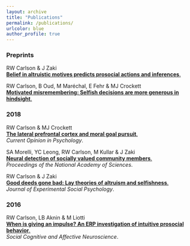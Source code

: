 ```yaml
---
layout: archive
title: "Publications"
permalink: /publications/
urlcolor: blue
author_profile: true
---
```

### __Preprints__<br/>
<p>
 RW Carlson & J Zaki<br/> 
 <a href="https://psyarxiv.com/sa6q8/"><strong>Belief in altruistic motives predicts prosocial actions and inferences</strong>.</a>
</p>

<p>
RW Carlson, B Oud, M Maréchal, E Fehr & MJ Crockett<br/> 
<a href="https://www.researchgate.net/profile/Ryan_Carlson4/publication/330574904_Motivated_misremembering_selfish_decisions_are_more_generous_in_hindsight/links/5c4c87a9458515a4c7424ba6/Motivated-misremembering-selfish-decisions-are-more-generous-in-hindsight.pdf"><strong>Motivated misremembering: Selfish decisions are more generous in hindsight</strong>.</a>
</p>

### __2018__<br/>
 <p>
RW Carlson & MJ Crockett<br/>  
<a href="https://static1.squarespace.com/static/538ca3ade4b090f9ef331978/t/5bc8db67e5e5f0da97432b84/1539890024330/1-s2.0-S2352250X18300034-main.pdf"><strong>The lateral prefrontal cortex and moral goal pursuit</strong>.</a><br/> 
 <em>Current Opinion in Psychology</em>.
</p> 

<p>
SA Morelli, YC Leong, RW Carlson, M Kullar & J Zaki<br/> 
<a href="http://ssnl.stanford.edu/sites/default/files/pdf/Morelli%20et%20al_in%20press_PNAS.pdf?width=85%&height=85%&iframe=true"><strong>Neural detection of socially valued community members</strong>.</a><br/> 
 <em>Proceedings of the National Academy of Sciences</em>.<br/>  
</p>

<p>
RW Carlson & J Zaki<br/> 
 <a href="http://ssnl.stanford.edu/sites/default/files/pdf/carlsonZaki_layTheories_inpress_0.pdf?width=85%&height=85%&iframe=true"><strong>Good deeds gone bad: Lay theories of altruism and selfishness</strong>.</a><br/> 
 <em>Journal of Experimental Social Psychology</em>.<br/>  
</p>

### __2016__<br/>
<p>
RW Carlson, LB Aknin & M Liotti<br/> 
 <a href="https://academic.oup.com/scan/article/11/7/1121/1753464"><strong>When is giving an impulse? An ERP investigation of intuitive prosocial behavior</strong>.</a><br/> 
 <em>Social Cognitive and Affective Neuroscience</em>.<br/>  
</p>








